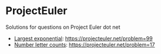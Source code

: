 # ProjectEuler
Solutions for questions on Project Euler dot net

- [Largest exponential](largest_exponential.py): https://projecteuler.net/problem=99
- [Number letter counts](number_letter_counts.py): https://projecteuler.net/problem=17
